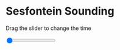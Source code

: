 <h1>Sesfontein Sounding</h1>
<p>Drag the slider to change the time</p>

<div class="slidecontainer">
<input oninput='setImage(this)' class="slider" type="range" min="0" max="4" value="0" step="1" />
<img id='img'/>
</div>

<script>
var img = document.getElementById('img');
var img_array = ['/assets/images/skwt/skd_sesfontein_wrfout_d01_2020-07-31_12:00:00.png',
'/assets/images/skwt/skd_sesfontein_wrfout_d01_2020-07-31_18:00:00.png',
'/assets/images/skwt/skd_sesfontein_wrfout_d01_2020-08-01_00:00:00.png',
'/assets/images/skwt/skd_sesfontein_wrfout_d01_2020-08-01_06:00:00.png',];
function setImage(obj)
{
        var value = obj.value;
        img.src = img_array[value];

}
</script>

